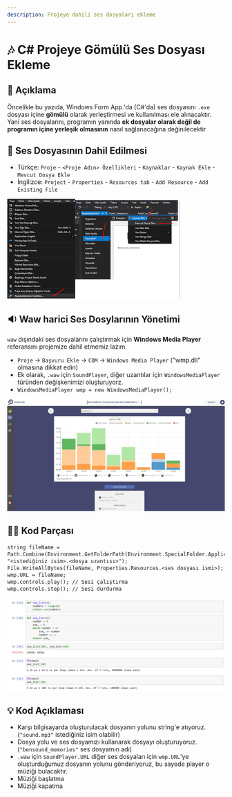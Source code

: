 ```yaml
---
description: Projeye dahili ses dosyaları ekleme
---
```


# 🎶 C\# Projeye Gömülü Ses Dosyası Ekleme

## 🗽 Açıklama

Öncelikle bu yazıda, Windows Form App.'da \(C\#'da\) ses dosyasını `.exe` dosyası içine **gömülü** olarak yerleştirmesi ve kullanılması ele alınacaktır. Yani ses dosyalarını, programın yanında **ek dosyalar olarak değil de programın içine yerleşik olmasının** nasıl sağlanacağına değinilecektir

## 📁 Ses Dosyasının Dahil Edilmesi

* Türkçe: `Proje` -  `<Proje Adın> Özellikleri` - `Kaynaklar` - `Kaynak Ekle` - `Mevcut Dosya Ekle`
* İngilizce:  `Project` - `Properties`  - `Resources tab` -  `Add Resource` -  `Add Existing File`

![](../../.gitbook/assets/image%20%286%29.png)



## 🔉 Waw harici Ses Dosylarının Yönetimi

`waw` dışındaki ses dosyalarını çalıştırmak için **Windows Media Player** referansını projemize dahil etmemiz lazım.

* `Proje` -&gt; `Başvuru Ekle` -&gt; `COM` -&gt; `Windows Media Player` \("wmp.dll" olmasına dikkat edin\)
* Ek olarak, `.waw` için `SoundPlayer`, diğer uzantılar için `WindowsMediaPlayer` türünden değişkenimizi oluşturuyorz.
* `WindowsMediaPlayer wmp = new WindowsMediaPlayer();`

![](../../.gitbook/assets/image%20%2892%29.png)

## 👨‍💻 Kod Parçası

```text
string fileName = Path.Combine(Environment.GetFolderPath(Environment.SpecialFolder.ApplicationData), "<istediğiniz isim>.<dosya uzantısı>");
File.WriteAllBytes(fileName, Properties.Resources.<ses dosyası ismi>);
wmp.URL = fileName;
wmp.controls.play(); // Sesi çalıştırma
wmp.controls.stop(); // Sesi durdurma
```

![](../../.gitbook/assets/image%20%2871%29.png)

## 💡 Kod Açıklaması

* Karşı bilgisayarda oluşturulacak dosyanın yolunu string'e atıyoruz. \(`"sound.mp3"` istediğiniz isim olabilir\)
* Dosya yolu ve ses dosyamızı kullanarak dosyayı oluşturuyoruz. \(`"bensound_memories"` ses dosyamın adı\)
* `.waw` için `SoundPlayer.URL` diğer ses dosyaları için `wmp.URL`'ye oluşturduğumuz dosyanın yolunu gönderiyoruz, bu sayede player o müziği bulacaktır.
* Müziği başlatma
* Müziği kapatma

